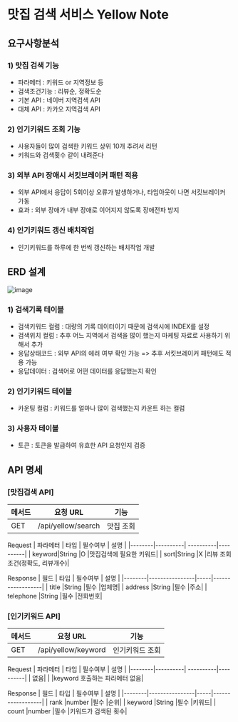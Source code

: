 # 맛집 검색 서비스 Yellow Note


## 요구사항분석
### 1) 맛집 검색 기능
- 파라메터 : 키워드 or 지역정보 등
- 검색조건기능 : 리뷰순, 정확도순
- 기본 API : 네이버 지역검색 API
- 대체 API : 카카오 지역검색 API

### 2) 인기키워드 조회 기능
- 사용자들이 많이 검색한 키워드 상위 10개 추려서 리턴
- 키워드와 검색횟수 같이 내려준다

### 3) 외부 API 장애시 서킷브레이커 패턴 적용
- 외부 API에서 응답이 5회이상 오류가 발생하거나, 타임아웃이 나면 서킷브레이커 가동
- 효과 : 외부 장애가 내부 장애로 이어지지 않도록 장애전파 방지

### 4) 인기키워드 갱신 배치작업
- 인기키워드를 하루에 한 번씩 갱신하는 배치작업 개발




## ERD 설계
![image](https://github.com/wwwkang8/yellow_note/assets/26863285/38e2f063-8876-4e00-8d5c-d3b4f56377e5)

### 1) 검색기록 테이블
- 검색키워드 컬럼 : 대량의 기록 데이터이기 때문에 검색시에 INDEX를 설정
- 검색위치 컬럼 : 추후 어느 지역에서 검색을 많이 했는지 마케팅 자료로 사용하기 위해서 추가
- 응답상태코드 : 외부 API의 에러 여부 확인 가능 => 추후 서킷브레이커 패턴에도 적용 가능
- 응답데이터 : 검색어로 어떤 데이터를 응답했는지 확인

### 2) 인기키워드 테이블
- 카운팅 컬럼 : 키워드를 얼마나 많이 검색했는지 카운트 하는 컬럼

### 3) 사용자 테이블
- 토큰 : 토큰을 발급하여 유효한 API 요청인지 검증

## API 명세
### [맛집검색 API]
| 메서드 | 요청 URL | 기능 |
|--------|-----------------| -----------|
| GET    |/api/yellow/search     | 맛집 조회   |

Request
| 파라메터 | 타입 | 필수여부 | 설명 |
|--------|----------| ----------|----------|
| keyword|String    |O          |맛집검색에 필요한 키워드|
| sort|String    |X          |리뷰 조회조건(정확도, 리뷰개수)|

Response
| 필드 | 타입 | 필수여부 | 설명 |
|--------|----------------|-----|------------------|
| title  |String    |필수  |업체명|
| address |String   |필수  |주소|
| telephone |String |필수  |전화번호|


### [인기키워드 API]
| 메서드 | 요청 URL | 기능 |
|--------|-----------------| -----------|
| GET    |/api/yellow/keyword     | 인기키워드 조회   |

Request
| 파라메터 | 타입 | 필수여부 | 설명 |
|--------|----------| ----------|----------|
| 없음|    |          |keyword 호출하는 파라메터 없음|


Response
| 필드 | 타입 | 필수여부 | 설명 |
|--------|----------------|-----|------------------|
| rank  |number    |필수  |순위|
| keyword |String   |필수  |키워드|
| count |number   |필수  |키워드가 검색된 횟수|























